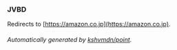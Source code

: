 ### JVBD

Redirects to [https://amazon.co.jp](https://amazon.co.jp).

###### Automatically generated by [kshvmdn/point](https://github.com/kshvmdn/point).
